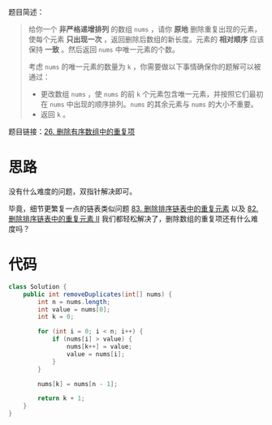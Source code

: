 题目简述：

> 给你一个 **非严格递增排列** 的数组 `nums` ，请你 **原地** 删除重复出现的元素，使每个元素 **只出现一次** ，返回删除后数组的新长度。元素的 **相对顺序** 应该保持 **一致** 。然后返回 `nums` 中唯一元素的个数。
>
> 考虑 `nums` 的唯一元素的数量为 `k` ，你需要做以下事情确保你的题解可以被通过：
>
> - 更改数组 `nums` ，使 `nums` 的前 `k` 个元素包含唯一元素，并按照它们最初在 `nums` 中出现的顺序排列。`nums` 的其余元素与 `nums` 的大小不重要。
> - 返回 `k` 。

题目链接：[26. 删除有序数组中的重复项](https://leetcode.cn/problems/remove-duplicates-from-sorted-array/)

# 思路

没有什么难度的问题，双指针解决即可。

毕竟，细节更繁复一点的链表类似问题 [83. 删除排序链表中的重复元素](https://leetcode.cn/problems/remove-duplicates-from-sorted-list/) 以及 [82. 删除排序链表中的重复元素 II](https://leetcode.cn/problems/remove-duplicates-from-sorted-list-ii/) 我们都轻松解决了，删除数组的重复项还有什么难度吗？

# 代码

```java
class Solution {
    public int removeDuplicates(int[] nums) {
        int n = nums.length;
        int value = nums[0];
        int k = 0;

        for (int i = 0; i < n; i++) {
            if (nums[i] > value) {
                nums[k++] = value;
                value = nums[i];
            }
        }

        nums[k] = nums[n - 1];

        return k + 1;
    }
}
```

